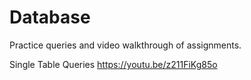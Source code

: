# Database
Practice queries and video walkthrough of assignments.

Single Table Queries
https://youtu.be/z211FiKg85o
